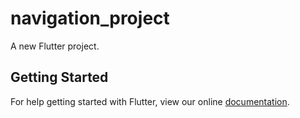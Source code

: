 # navigation_project

A new Flutter project.

## Getting Started

For help getting started with Flutter, view our online
[documentation](https://flutter.io/).
